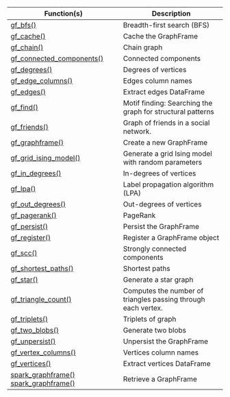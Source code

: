 

Function(s) | Description
------------- |----------------
[gf_bfs()](/graphframes/reference/gf_bfs.html) | Breadth-first search (BFS)
[gf_cache()](/graphframes/reference/gf_cache.html) | Cache the GraphFrame
[gf_chain()](/graphframes/reference/gf_chain.html) | Chain graph
[gf_connected_components()](/graphframes/reference/gf_connected_components.html) | Connected components
[gf_degrees()](/graphframes/reference/gf_degrees.html) | Degrees of vertices
[gf_edge_columns()](/graphframes/reference/gf_edge_columns.html) | Edges column names
[gf_edges()](/graphframes/reference/gf_edges.html) | Extract edges DataFrame
[gf_find()](/graphframes/reference/gf_find.html) | Motif finding: Searching the graph for structural patterns
[gf_friends()](/graphframes/reference/gf_friends.html) | Graph of friends in a social network.
[gf_graphframe()](/graphframes/reference/gf_graphframe.html) | Create a new GraphFrame
[gf_grid_ising_model()](/graphframes/reference/gf_grid_ising_model.html) | Generate a grid Ising model with random parameters
[gf_in_degrees()](/graphframes/reference/gf_in_degrees.html) | In-degrees of vertices
[gf_lpa()](/graphframes/reference/gf_lpa.html) | Label propagation algorithm (LPA)
[gf_out_degrees()](/graphframes/reference/gf_out_degrees.html) | Out-degrees of vertices
[gf_pagerank()](/graphframes/reference/gf_pagerank.html) | PageRank
[gf_persist()](/graphframes/reference/gf_persist.html) | Persist the GraphFrame
[gf_register()](/graphframes/reference/gf_register.html) | Register a GraphFrame object
[gf_scc()](/graphframes/reference/gf_scc.html) | Strongly connected components
[gf_shortest_paths()](/graphframes/reference/gf_shortest_paths.html) | Shortest paths
[gf_star()](/graphframes/reference/gf_star.html) | Generate a star graph
[gf_triangle_count()](/graphframes/reference/gf_triangle_count.html) | Computes the number of triangles passing through each vertex.
[gf_triplets()](/graphframes/reference/gf_triplets.html) | Triplets of graph
[gf_two_blobs()](/graphframes/reference/gf_two_blobs.html) | Generate two blobs
[gf_unpersist()](/graphframes/reference/gf_unpersist.html) | Unpersist the GraphFrame
[gf_vertex_columns()](/graphframes/reference/gf_vertex_columns.html) | Vertices column names
[gf_vertices()](/graphframes/reference/gf_vertices.html) | Extract vertices DataFrame
[spark_graphframe()](/graphframes/reference/spark_graphframe.html) [spark_graphframe()](/graphframes/reference/spark_graphframe.html) | Retrieve a GraphFrame


